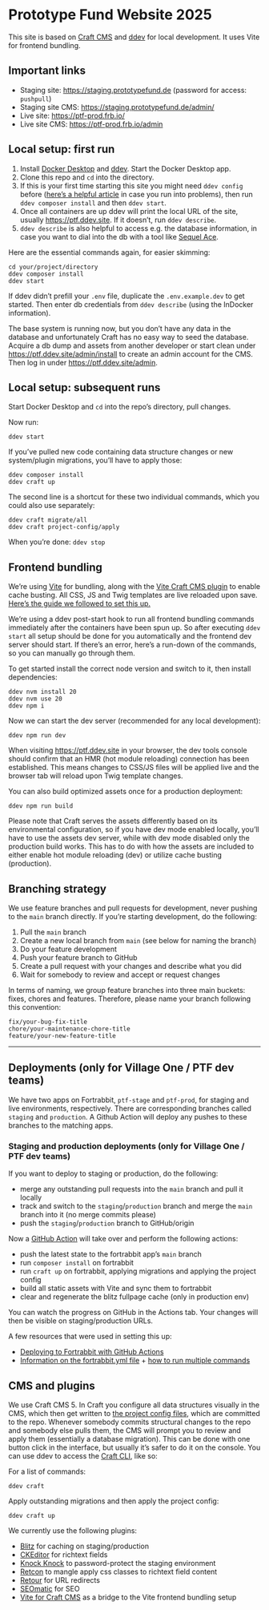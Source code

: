 # Prototype Fund Website 2025

This site is based on [Craft CMS](https://craftcms.com) and [ddev](https://ddev.readthedocs.io) for local development. It uses Vite for frontend bundling.

## Important links

- Staging site: https://staging.prototypefund.de (password for access: `pushpull`)
- Staging site CMS: https://staging.prototypefund.de/admin/
- Live site: https://ptf-prod.frb.io/
- Live site CMS: https://ptf-prod.frb.io/admin

## Local setup: first run

1. Install [Docker Desktop](https://www.docker.com/products/docker-desktop/) and [ddev](https://ddev.readthedocs.io/en/stable/). Start the Docker Desktop app.
2. Clone this repo and `cd` into the directory.
3. If this is your first time starting this site you might need `ddev config` before ([here’s a helpful article](https://blog.fortrabbit.com/local-craft-dev-site-ddev-development-tool) in case you run into problems), then run `ddev composer install` and then `ddev start`.
4. Once all containers are up ddev will print the local URL of the site, usually https://ptf.ddev.site. If it doesn’t, run `ddev describe`.
5. `ddev describe` is also helpful to access e.g. the database information, in case you want to dial into the db with a tool like [Sequel Ace](https://sequel-ace.com).

Here are the essential commands again, for easier skimming:

```
cd your/project/directory
ddev composer install
ddev start
```

If ddev didn’t prefill your `.env` file, duplicate the `.env.example.dev` to get started. Then enter db credentials from `ddev describe` (using the InDocker information).

The base system is running now, but you don’t have any data in the database and unfortunately Craft has no easy way to seed the database. Acquire a db dump and assets from another developer or start clean under https://ptf.ddev.site/admin/install to create an admin account for the CMS. Then log in under https://ptf.ddev.site/admin.

## Local setup: subsequent runs

Start Docker Desktop and `cd` into the repo’s directory, pull changes.

Now run:

```
ddev start
```

If you’ve pulled new code containing data structure changes or new system/plugin migrations, you’ll have to apply those:

```
ddev composer install
ddev craft up
```

The second line is a shortcut for these two individual commands, which you could also use separately:

```
ddev craft migrate/all
ddev craft project-config/apply
```

When you’re done: `ddev stop`

## Frontend bundling

We’re using [Vite](https://vitejs.dev) for bundling, along with the [Vite Craft CMS plugin](https://plugins.craftcms.com/vite) to enable cache busting. All CSS, JS and Twig templates are live reloaded upon save. [Here’s the guide we followed to set this up.](https://nystudio107.com/docs/vite/)

We’re using a ddev post-start hook to run all frontend bundling commands immediately after the containers have been spun up. So after executing `ddev start` all setup should be done for you automatically and the frontend dev server should start. If there’s an error, here’s a run-down of the commands, so you can manually go through them.

To get started install the correct node version and switch to it, then install dependencies:

```
ddev nvm install 20
ddev nvm use 20
ddev npm i
```

Now we can start the dev server (recommended for any local development):

```
ddev npm run dev
```

When visiting https://ptf.ddev.site in your browser, the dev tools console should confirm that an HMR (hot module reloading) connection has been established. This means changes to CSS/JS files will be applied live and the browser tab will reload upon Twig template changes.

You can also build optimized assets once for a production deployment:

```
ddev npm run build
```

Please note that Craft serves the assets differently based on its environmental configuration, so if you have dev mode enabled locally, you’ll have to use the assets dev server, while with dev mode disabled only the production build works. This has to do with how the assets are included to either enable hot module reloading (dev) or utilize cache busting (production).

## Branching strategy

We use feature branches and pull requests for development, never pushing to the `main` branch directly. If you’re starting development, do the following:

1. Pull the `main` branch
2. Create a new local branch from `main` (see below for naming the branch)
3. Do your feature development
4. Push your feature branch to GitHub
5. Create a pull request with your changes and describe what you did
6. Wait for somebody to review and accept or request changes

In terms of naming, we group feature branches into three main buckets: fixes, chores and features. Therefore, please name your branch following this convention:

```
fix/your-bug-fix-title
chore/your-maintenance-chore-title
feature/your-new-feature-title
```

---

## Deployments (only for Village One / PTF dev teams)

We have two apps on Fortrabbit, `ptf-stage` and `ptf-prod`, for staging and live environments, respectively. There are corresponding branches called `staging` and `production`. A Github Action will deploy any pushes to these branches to the matching apps.

### Staging and production deployments (only for Village One / PTF dev teams)

If you want to deploy to staging or production, do the following:

- merge any outstanding pull requests into the `main` branch and pull it locally
- track and switch to the `staging`/`production` branch and merge the `main` branch into it (no merge commits please)
- push the `staging`/`production` branch to GitHub/origin

Now a [GitHub Action](https://github.com/village-one/ptf-site/actions) will take over and perform the following actions:

- push the latest state to the fortrabbit app’s `main` branch
- run `composer install` on fortrabbit
- run `craft up` on fortrabbit, applying migrations and applying the project config
- build all static assets with Vite and sync them to fortrabbit
- clear and regenerate the blitz fullpage cache (only in production env)

You can watch the progress on GitHub in the Actions tab. Your changes will then be visible on staging/production URLs.

A few resources that were used in setting this up:

- [Deploying to Fortrabbit with GitHub Actions](https://blog.fortrabbit.com/how-to-use-github-actions)
- [Information on the fortrabbit.yml file](https://help.fortrabbit.com/deployment-file-v2) + [how to run multiple commands](https://www.culturefoundry.com/cultivate/technology/running-multiple-commands-after-deployment-to-fortrabbit/)

## CMS and plugins

We use Craft CMS 5. In Craft you configure all data structures visually in the CMS, which then get written to [the project config files](https://craftcms.com/docs/5.x/system/project-config.html), which are committed to the repo. Whenever somebody commits structural changes to the repo and somebody else pulls them, the CMS will prompt you to review and apply them (essentially a database migration). This can be done with one button click in the interface, but usually it’s safer to do it on the console. You can use ddev to access the [Craft CLI](https://craftcms.com/docs/4.x/console-commands.html), like so:

For a list of commands:

```
ddev craft
```

Apply outstanding migrations and then apply the project config:

```
ddev craft up
```

We currently use the following plugins:

- [Blitz](https://plugins.craftcms.com/blitz) for caching on staging/production
- [CKEditor](https://plugins.craftcms.com/ckeditor) for richtext fields
- [Knock Knock](https://plugins.craftcms.com/knock-knock) to password-protect the staging environment
- [Retcon](https://plugins.craftcms.com/retcon) to mangle apply css classes to richtext field content
- [Retour](https://plugins.craftcms.com/retour) for URL redirects
- [SEOmatic](https://nystudio107.com/docs/seomatic/) for SEO
- [Vite for Craft CMS](https://plugins.craftcms.com/vite) as a bridge to the Vite frontend bundling setup
